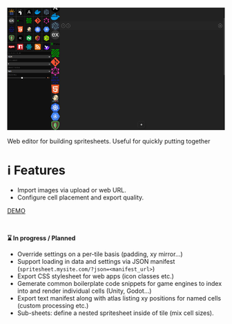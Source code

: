 ![](/.github/banner.png?raw=true "")

Web editor for building spritesheets. Useful for quickly putting together

# ℹ️ Features

* Import images via upload or web URL.
* Configure cell placement and export quality.


[DEMO](https://spritesheet.unnar.guru/)

<br/>

**⌛ In progress / Planned**

* Override settings on a per-tile basis (padding, xy mirror...)
* Support loading in data and settings via JSON manifest (`spritesheet.mysite.com/?json=<manifest_url>`)
* Export CSS stylesheet for web apps (icon classes etc.)
* Gemerate common boilerplate code snippets for game engines to index into and render individual cells (Unity, Godot...)
* Export text manifest along with atlas listing xy positions for named cells (custom processing etc.)
* Sub-sheets: define a nested spritesheet inside of tile (mix cell sizes).
